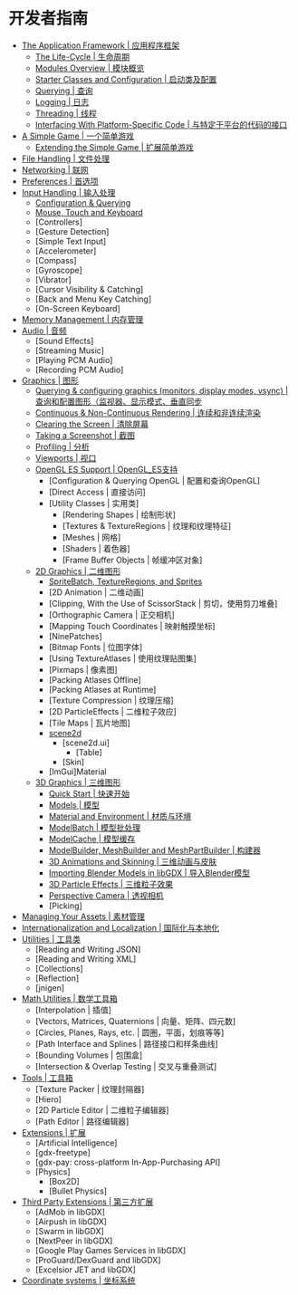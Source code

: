 # 开发者指南

* [The Application Framework | 应用程序框架](#应用程序框架)
    + [The Life-Cycle | 生命周期](#生命周期)
    + [Modules Overview | 模块概览](#模块概览)
    + [Starter Classes and Configuration | 启动类及配置](#启动类及配置)
    + [Querying | 查询](#查询)
    + [Logging | 日志](#日志)
    + [Threading | 线程](#线程)
    + [Interfacing With Platform-Specific Code | 与特定于平台的代码的接口](#与特定于平台的代码的接口)
* [A Simple Game | 一个简单游戏](#一个简单游戏)
    + [Extending the Simple Game | 扩展简单游戏](#扩展简单游戏)
* [File Handling | 文件处理](#文件处理)
* [Networking | 联网](#联网)
* [Preferences | 首选项](#首选项)
* [Input Handling | 输入处理](#输入处理)
    + [Configuration & Querying](#配置与查询)
    + [Mouse, Touch and Keyboard](#鼠标触摸键盘)
    + [Controllers]
    + [Gesture Detection]
    + [Simple Text Input]
    + [Accelerometer]
    + [Compass]
    + [Gyroscope]
    + [Vibrator]
    + [Cursor Visibility & Catching]
    + [Back and Menu Key Catching]
    + [On-Screen Keyboard]
* [Memory Management | 内存管理](#内存管理)
* [Audio | 音频](#音频)
    + [Sound Effects]
    + [Streaming Music]
    + [Playing PCM Audio]
    + [Recording PCM Audio]
* [Graphics | 图形](#图形)
    + [Querying & configuring graphics (monitors, display modes, vsync) | 查询和配置图形（监视器、显示模式、垂直同步](#查询和配置图形)
    + [Continuous & Non-Continuous Rendering | 连续和非连续渲染](#连续和非连续渲染)
    + [Clearing the Screen | 清除屏幕](#清除屏幕)
    + [Taking a Screenshot | 截图](#截图)
    + [Profiling | 分析](#分析)
    + [Viewports | 视口](#视口)
    + [OpenGL ES Support | OpenGL_ES支持](#OpenGL_ES支持)
        - [Configuration & Querying OpenGL | 配置和查询OpenGL]
        - [Direct Access | 直接访问]
        - [Utility Classes | 实用类]
            - [Rendering Shapes | 绘制形状]
            - [Textures & TextureRegions | 纹理和纹理特征]
            - [Meshes | 网格]
            - [Shaders | 着色器]
            - [Frame Buffer Objects | 帧缓冲区对象]
    + [2D Graphics | 二维图形](#二维图形)
        - [SpriteBatch, TextureRegions, and Sprites](#纹理)
        - [2D Animation | 二维动画]
        - [Clipping, With the Use of ScissorStack | 剪切，使用剪刀堆叠]
        - [Orthographic Camera | 正交相机]
        - [Mapping Touch Coordinates | 映射触摸坐标]
        - [NinePatches]
        - [Bitmap Fonts | 位图字体]
        - [Using TextureAtlases | 使用纹理贴图集]
        - [Pixmaps | 像素图]
        - [Packing Atlases Offline]
        - [Packing Atlases at Runtime]
        - [Texture Compression | 纹理压缩]
        - [2D ParticleEffects | 二维粒子效应]
        - [Tile Maps | 瓦片地图]
        - [scene2d](#scene2d)
            - [scene2d.ui]
                - [Table]
            - [Skin]
        - [ImGui]Material
    + [3D Graphics | 三维图形](#三维图形)
        - [Quick Start | 快速开始](#快速开始)
        - [Models | 模型](#模型)
        - [Material and Environment | 材质与环境](#材质与环境)
        - [ModelBatch | 模型批处理](#模型批处理)
        - [ModelCache | 模型缓存](#模型缓存)
        - [ModelBuilder, MeshBuilder and MeshPartBuilder | 构建器](#构建器)
        - [3D Animations and Skinning | 三维动画与皮肤](#三维动画与皮肤)
        - [Importing Blender Models in libGDX | 导入Blender模型](#导入Blender模型)
        - [3D Particle Effects | 三维粒子效果](#三维粒子效果)
        - [Perspective Camera | 透视相机](#透视相机)
        - [Picking]
* [Managing Your Assets | 素材管理](#素材管理)
* [Internationalization and Localization | 国际化与本地化](#国际化与本地化)
* [Utilities | 工具类](#工具类)
    + [Reading and Writing JSON]
    + [Reading and Writing XML]
    + [Collections]
    + [Reflection]
    + [jnigen]
* [Math Utilities | 数学工具箱](#数学工具箱)
    + [Interpolation | 插值]
    + [Vectors, Matrices, Quaternions | 向量、矩阵、四元数]
    + [Circles, Planes, Rays, etc. | 圆圈，平面，划痕等等]
    + [Path Interface and Splines | 路径接口和样条曲线]
    + [Bounding Volumes | 包围盒]
    + [Intersection & Overlap Testing | 交叉与重叠测试]
* [Tools | 工具箱](#工具箱)
    + [Texture Packer | 纹理封隔器]
    + [Hiero]
    + [2D Particle Editor | 二维粒子编辑器]
    + [Path Editor | 路径编辑器]
* [Extensions | 扩展](#扩展项目)
    + [Artificial Intelligence]
    + [gdx-freetype]
    + [gdx-pay: cross-platform In-App-Purchasing API]
    + [Physics]
        - [Box2D]
        - [Bullet Physics]
* [Third Party Extensions | 第三方扩展](#第三方扩展)
    + [AdMob in libGDX]
    + [Airpush in libGDX]
    + [Swarm in libGDX]
    + [NextPeer in libGDX]
    + [Google Play Games Services in libGDX]
    + [ProGuard/DexGuard and libGDX]
    + [Excelsior JET and libGDX]
* [Coordinate systems | 坐标系统](#坐标系统)